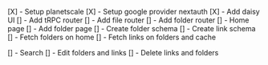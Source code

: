 [X] - Setup planetscale
[X] - Setup google provider nextauth
[X] - Add daisy UI
[] - Add tRPC router
[] - Add file router
[] - Add folder router
[] - Home page
[] - Add folder page
[] - Create folder schema
[] - Create link schema
[] - Fetch folders on home
[] - Fetch links on folders and cache

[] - Search
[] - Edit folders and links
[] - Delete links and folders
